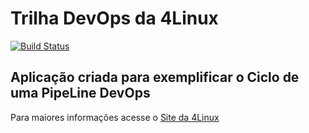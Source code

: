 # Trilha DevOps da 4Linux

<!-- Altere a Flag abaixo com sua URL do Travis -->
[![Build Status](https://travis-ci.com/bernardo2512/DevOpsLab-HelloWorld.svg?branch=master)](https://travis-ci.com/bernardo2512/DevOpsLab-HelloWorld)

## Aplicação criada para exemplificar o Ciclo de uma PipeLine DevOps


Para maiores informações acesse o [Site da 4Linux](https://www.4linux.com.br/cursos/devops)

